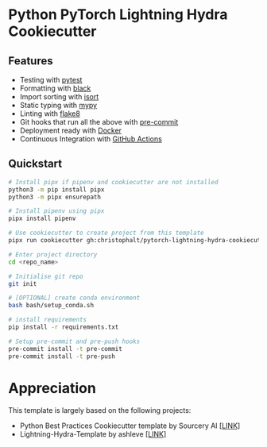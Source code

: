# Python PyTorch Lightning Hydra Cookiecutter

## Features
- Testing with [pytest](https://docs.pytest.org/en/latest/)
- Formatting with [black](https://github.com/psf/black)
- Import sorting with [isort](https://github.com/timothycrosley/isort)
- Static typing with [mypy](http://mypy-lang.org/)
- Linting with [flake8](http://flake8.pycqa.org/en/latest/)
- Git hooks that run all the above with [pre-commit](https://pre-commit.com/)
- Deployment ready with [Docker](https://docker.com/)
- Continuous Integration with [GitHub Actions](https://github.com/features/actions)

## Quickstart
```sh
# Install pipx if pipenv and cookiecutter are not installed
python3 -m pip install pipx
python3 -m pipx ensurepath

# Install pipenv using pipx
pipx install pipenv

# Use cookiecutter to create project from this template
pipx run cookiecutter gh:christophalt/pytorch-lightning-hydra-cookiecutter

# Enter project directory
cd <repo_name>

# Initialise git repo
git init

# [OPTIONAL] create conda environment
bash bash/setup_conda.sh

# install requirements
pip install -r requirements.txt

# Setup pre-commit and pre-push hooks
pre-commit install -t pre-commit
pre-commit install -t pre-push
```

# Appreciation
This template is largely based on the following projects:
- Python Best Practices Cookiecutter template by Sourcery AI [[LINK]](https://github.com/sourcery-ai/python-best-practices-cookiecutter)
- Lightning-Hydra-Template by ashleve [[LINK]](https://github.com/ashleve/lightning-hydra-template)
